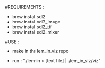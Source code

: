 #REQUIREMENTS :

- brew install sdl2
- brew install sdl2_image
- brew install sdl2_ttf
- brew install sdl2_mixer

#USE : 

- make in the lem_in_viz repo

- run : "./lem-in < [text file] | ./lem_in_viz/viz"
